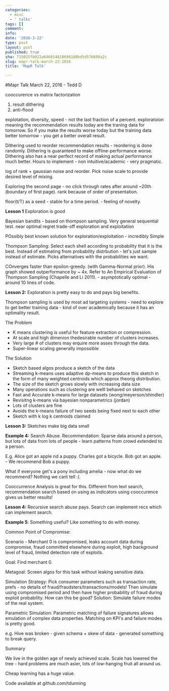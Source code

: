 ```yaml
---
categories:
  - misc
  - ' talks'
tags: []
comment: 
info: 
date: '2016-3-22'
type: post
layout: post
published: true
sha: 715025fb022a646014818696188bd5d576698a2c
slug: mapr-talk-march-22-2016
title: 'MapR Talk'

---
```

#Mapr Talk
March 22, 2016 - Tedd D

cooccurence vs matrix factorization

1. result dithering
2. anti-flood

explotation, diversity, speed - not the last fraction of a percent. 
exploratoion meaning the recommendation results today are the traning data for tomorrow. So if you make the results worse today but the training data better tomorrow - you get a better overall result. 

Dithering used to reorder recommendation results - reordering is done randomly.
Dithering is guaranteed to make offline-performance worse.
Dithering also has a near perfect record of making actual performance much better.
Hours to implement - non intuitive/academic - very pragmatic.

log of rank + gaussian noise and reorder. Pick noise scale to provide desired level of mixing.

Exploring the second page - no click through rates after around ~20th (boundary of first page). rank because of order of presentation.

floor(t/T) as a seed - stable for a time period.  - feeling of novelty.

**Lesson 1**  Exploration is good

Bayesian bandits - based on thompson sampling. Very general sequential test. near optimal regret trade-off exploration and exploitation

POssibly best known solution for exploration/exploitation - incredibly Simple

Thompson Sampling: Select each shell according to probability that it is the best. Instead of estimating from probability distrbution - let's just sample instead of estimate. Picks alternatives with the probabilities we want. 

COnverges faster than epsilon-greedy. (with Gamma-Normal prior). His graph showed outperformance by ~ 4x.  Refer to An Empirical Evaluation of Thompson Sampling (Chapelle and Li 2011). - asymptotically optimal - around 10 lines of code.


**Lesson 2:** Exploration is pretty easy to do and pays big benefits.

Thompson sampling is used by most ad targeting systems - need to explore to get better training data - kind of over academically because it has an optimality result.


The Problem
- K means clustering is useful for feature extraction or compression.
- At scale and high dimenion thedesirable number of clusters increases.
- Very large # of clusters may erquire more asses through the data.
- Super-linear scaling generally impossible

The Solution

- Sketch based algos produce a sketch of the data
- Streaming k-means uses adaptive dp-means to produce this sketch in the form of many weighted centroids which approx theorig distribution.
- The size of the sketch grows slowly with increasing data size
- Many operations such as clustering are welll behaved on sketches
- Fast and Accurate k-means for large datasets (wong/meyerson/shindler)
- Revisitng k-means via bayesian nonparametrics (jordan)
- Lots of clusters are fine
- Avoids the k-means failure of two seeds being fixed next to each other
- Sketch with k log k centroids claimed

**Lesson 3:** Sketches make big data small

**Example 4:** Search Abuse.
Recommendation: Sparse data around a person, but lots of data from lots of people - learn patterns from crowd extended to a person. 

E.g. Alice got an apple nd a puppy. Charles got a bicycle. Bob got an apple.  - We recommend Bob a puppy.

What if everyone get's a pony including amelia - now what do we recommend? Nothing we cant tell :(.

Cooccurrence Analysis  is great for this.  Different from text search, recommendation search based on using as indicators using cooccurence gives us better results! 

**Lesson 4:** Recursive search abuse pays. Search can implement recs which can implement search. 

**Example 5**: Something useful? Like something to do with money.

Common Point of Compromise:

Scenario - Merchant 0 is compromised, leaks account data during compromise, fraud committed elsewhere during exploit, high background level of fraud, limited detection rate of exploits.

Goal: Find merchant 0.

Metagoal: Screen algos for this task without leaking sensitive data.

Simulation Strategy: Pick consumer parameters such as transaction rate, prefs - no details of fraud/fraudsters/transactions/models! Then simulate using compromised period and then have higher probability of fraud during exploit probability. How can this be good? Solution: Simulate failure modes of the real system.

Parametric Simulation: Parametric matching of failure signatures allows emulation of complex data properties. Matching on KPI's and failure modes is pretty good.

e.g. Hive was broken - given schema  + skew of data - generated something to break query. 

Summary

We live in the golden age of newly achieved scale. Scale has lowered the tree - hard problems are much asier, lots of low-hanging fruit all around us.

Cheap learning has a huge value.

Code available at github.com/tdunning